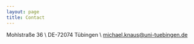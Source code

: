 ```yaml
---
layout: page
title: Contact
---
```


Mohlstraße 36 \\
DE-72074 Tübingen \\
<michael.knaus@uni-tuebingen.de>
